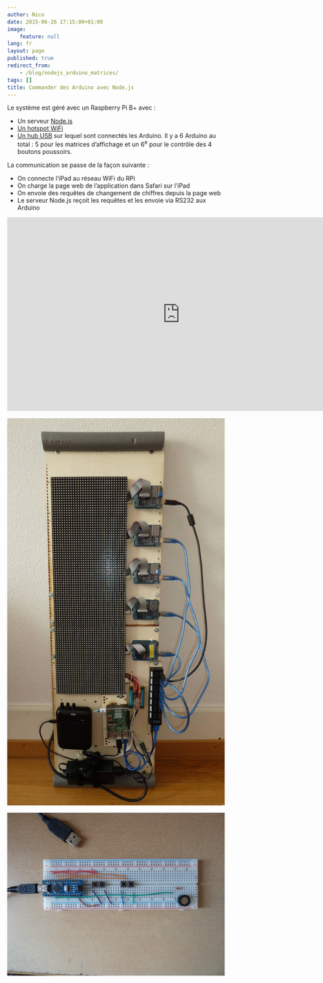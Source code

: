 ```yaml
---
author: Nico
date: 2015-06-26 17:15:00+01:00
image:
    feature: null
lang: fr
layout: page
published: true
redirect_from:
    - /blog/nodejs_arduino_matrices/
tags: []
title: Commander des Arduino avec Node.js
---
```


Le système est géré avec un Raspberry Pi B+ avec :

-   Un serveur [Node.js](https://nodejs.org)
-   [Un hotspot WiFi](https://learn.adafruit.com/setting-up-a-raspberry-pi-as-a-wifi-access-point?view=all)
-   [Un hub USB](/usb_hub_test/) sur lequel sont connectés les Arduino. Il y a 6 Arduino au total : 5 pour les matrices d’affichage et un 6<sup>e</sup> pour le contrôle des 4 boutons poussoirs.

La communication se passe de la façon suivante :

-   On connecte l’iPad au réseau WiFi du RPi
-   On charge la page web de l’application dans Safari sur l’iPad
-   On envoie des requêtes de changement de chiffres depuis la page web
-   Le serveur Node.js reçoit les requêtes et les envoie via RS232 aux Arduino

<iframe width="799" height="449" src="https://www.youtube.com/embed/b8a_t5Tyg44" title="YouTube video player" frameborder="0" allow="web-share" allowfullscreen></iframe>

[![ouilogique.com][img_1]][img_1]

[img_1]: ../../files/2015-06-26-nodejs_arduino_matrices/images/2015-05-29_platine.jpg

[![ouilogique.com][img_2]][img_2]

[img_2]: ../../files/2015-06-26-nodejs_arduino_matrices/images/2015-05-30_boutons.jpg
